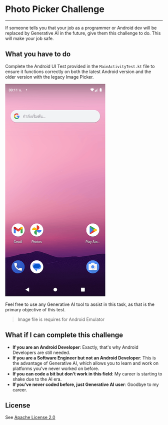 # Photo Picker Challenge
---
If someone tells you that your job as a programmer or Android dev will be replaced by Generative AI in the future, give them this challenge to do. This will make your job safe.

## What you have to do
Complete the Android UI Test provided in the `MainActivityTest.kt` file to ensure it functions correctly on both the latest Android version and the older version with the legacy Image Picker.

![Expect UI test](./public/sample.gif)

Feel free to use any Generative AI tool to assist in this task, as that is the primary objective of this test.

> Image file is requires for Android Emulator

## What if I can complete this challenge

* **If you are an Android Developer**: Exactly, that's why Android Developers are still needed.
* **If you are a Software Engineer but not an Android Developer**: This is the advantage of Generative AI, which allows you to learn and work on platforms you've never worked on before.
* **If you can code a bit but don't work in this field**: My career is starting to shake due to the AI era.
* **If you've never coded before, just Generative AI user**: Goodbye to my career.

## License
See [Apache License 2.0](./LICENSE)
